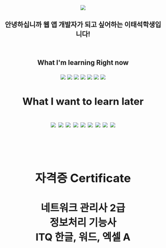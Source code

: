 <p align="center">
  <img src="https://capsule-render.vercel.app/api?type=slice&color=50BCDF&height=300&section=header&text=Welcome&fontColor=FFFFFF&fontSize=90&animation=fadeIn"/>
</p>
<h2 align="center">
  안녕하십니까 웹 앱 개발자가 되고 싶어하는 이태석학생입니다!
</h2>
<br>
<h2 align = "center">What I'm learning Right now<h/2>
<p>
<img src="https://img.shields.io/badge/React-61dafb?style=for-the-badge&logo=React&logoColor=black">
<img src="https://img.shields.io/badge/Python-3776ab?style=for-the-badge&logo=Python&logoColor=black">
<img src="https://img.shields.io/badge/MySQL-4479a1?style=for-the-badge&logo=MySQL&logoColor=black">
<img src="https://img.shields.io/badge/JS-F7df1e\?style=for-the-badge&logo=JavaScript&logoColor=black">
<img src="https://img.shields.io/badge/Java-ff7800?style=for-the-badge&logo=JAVA&logoColor=black">
<img src="https://img.shields.io/badge/Kotlin-7f52ff?style=for-the-badge&logo=Kotlin&logoColor=black">
<img src="https://img.shields.io/badge/SpringBOOT-6db33f?style=for-the-badge&logo=Spring Boot&logoColor=black">
</p>
<h2 align = "center">What I want to learn later<h/2>
<p>
<img src="https://img.shields.io/badge/Spring-6db33f?style=for-the-badge&logo=Spring&logoColor=black">
<img src="https://img.shields.io/badge/Linux-fcc624?style=for-the-badge&logo=Linux&logoColor=black">
<img src="https://img.shields.io/badge/AWS-#232f3e?style=for-the-badge&logo=AmazonAWS&logoColor=black">
<img src="https://img.shields.io/badge/MariaDB-003545?style=for-the-badge&logo=MariaDB&logoColor=black">
<img src="https://img.shields.io/badge/MongoDB-003545?style=for-the-badge&logo=MongoDB&logoColor=black">
<img src="https://img.shields.io/badge/Flutter-02569B?style=for-the-badge&logo=Flutter&logoColor=black">
<img src="https://img.shields.io/badge/MariaDB-003545?style=for-the-badge&logo=MariaDB&logoColor=black">
<img src="https://img.shields.io/badge/Go-00ADD8?style=for-the-badge&logo=Go&logoColor=black">
<img src="https://img.shields.io/badge/TypeScript-3178c6?style=for-the-badge&logo=TypeScript&logoColor=black">
</p> 


<br>
<h3>
  자격증 Certificate
</h3>
<h4>
  네트워크 관리사 2급
  <br>
  정보처리 기능사
  <br>
  ITQ 한글, 워드, 엑셀 A
  <br>
</h4>
 


 
